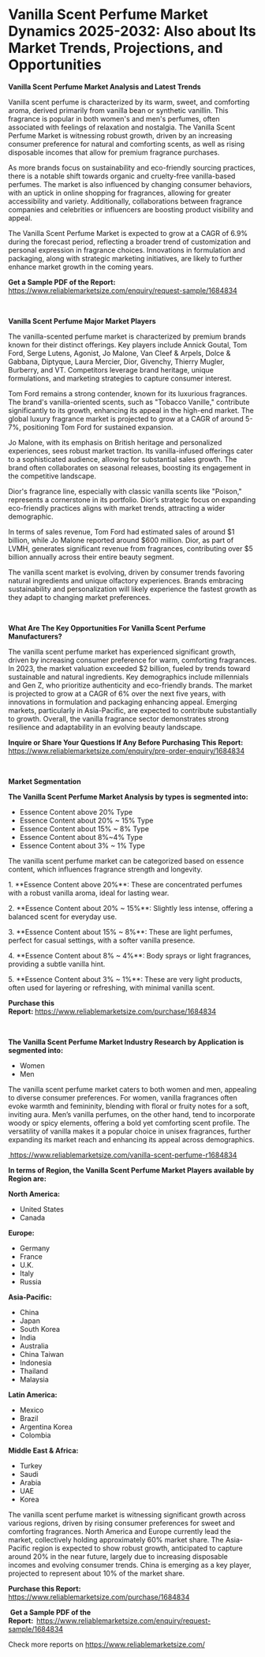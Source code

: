 <p><h1>Vanilla Scent Perfume Market Dynamics 2025-2032: Also about Its Market Trends, Projections, and Opportunities</h1></p><p><strong>Vanilla Scent Perfume Market Analysis and Latest Trends</strong></p>
<p><p>Vanilla scent perfume is characterized by its warm, sweet, and comforting aroma, derived primarily from vanilla bean or synthetic vanillin. This fragrance is popular in both women's and men's perfumes, often associated with feelings of relaxation and nostalgia. The Vanilla Scent Perfume Market is witnessing robust growth, driven by an increasing consumer preference for natural and comforting scents, as well as rising disposable incomes that allow for premium fragrance purchases. </p><p>As more brands focus on sustainability and eco-friendly sourcing practices, there is a notable shift towards organic and cruelty-free vanilla-based perfumes. The market is also influenced by changing consumer behaviors, with an uptick in online shopping for fragrances, allowing for greater accessibility and variety. Additionally, collaborations between fragrance companies and celebrities or influencers are boosting product visibility and appeal.</p><p>The Vanilla Scent Perfume Market is expected to grow at a CAGR of 6.9% during the forecast period, reflecting a broader trend of customization and personal expression in fragrance choices. Innovations in formulation and packaging, along with strategic marketing initiatives, are likely to further enhance market growth in the coming years.</p></p>
<p><strong>Get a Sample PDF of the Report:&nbsp;</strong> <a href="https://www.reliablemarketsize.com/enquiry/request-sample/1684834?utm_campaign=1885&utm_medium=2&utm_source=Github&utm_content=ia&utm_term=07022025&utm_id=vanilla-scent-perfume">https://www.reliablemarketsize.com/enquiry/request-sample/1684834</a></p>
<p>&nbsp;</p>
<p><strong>Vanilla Scent Perfume Major Market Players</strong></p>
<p><p>The vanilla-scented perfume market is characterized by premium brands known for their distinct offerings. Key players include Annick Goutal, Tom Ford, Serge Lutens, Agonist, Jo Malone, Van Cleef & Arpels, Dolce & Gabbana, Diptyque, Laura Mercier, Dior, Givenchy, Thierry Mugler, Burberry, and VT. Competitors leverage brand heritage, unique formulations, and marketing strategies to capture consumer interest.</p><p>Tom Ford remains a strong contender, known for its luxurious fragrances. The brand's vanilla-oriented scents, such as "Tobacco Vanille," contribute significantly to its growth, enhancing its appeal in the high-end market. The global luxury fragrance market is projected to grow at a CAGR of around 5-7%, positioning Tom Ford for sustained expansion.</p><p>Jo Malone, with its emphasis on British heritage and personalized experiences, sees robust market traction. Its vanilla-infused offerings cater to a sophisticated audience, allowing for substantial sales growth. The brand often collaborates on seasonal releases, boosting its engagement in the competitive landscape.</p><p>Dior's fragrance line, especially with classic vanilla scents like "Poison," represents a cornerstone in its portfolio. Dior’s strategic focus on expanding eco-friendly practices aligns with market trends, attracting a wider demographic.</p><p>In terms of sales revenue, Tom Ford had estimated sales of around $1 billion, while Jo Malone reported around $600 million. Dior, as part of LVMH, generates significant revenue from fragrances, contributing over $5 billion annually across their entire beauty segment.</p><p>The vanilla scent market is evolving, driven by consumer trends favoring natural ingredients and unique olfactory experiences. Brands embracing sustainability and personalization will likely experience the fastest growth as they adapt to changing market preferences.</p></p>
<p>&nbsp;</p>
<p><strong>What Are The Key Opportunities For Vanilla Scent Perfume Manufacturers?</strong></p>
<p><p>The vanilla scent perfume market has experienced significant growth, driven by increasing consumer preference for warm, comforting fragrances. In 2023, the market valuation exceeded $2 billion, fueled by trends toward sustainable and natural ingredients. Key demographics include millennials and Gen Z, who prioritize authenticity and eco-friendly brands. The market is projected to grow at a CAGR of 6% over the next five years, with innovations in formulation and packaging enhancing appeal. Emerging markets, particularly in Asia-Pacific, are expected to contribute substantially to growth. Overall, the vanilla fragrance sector demonstrates strong resilience and adaptability in an evolving beauty landscape.</p></p>
<p><strong>Inquire or Share Your Questions If Any Before Purchasing This Report:</strong> <a href="https://www.reliablemarketsize.com/enquiry/pre-order-enquiry/1684834?utm_campaign=1885&utm_medium=2&utm_source=Github&utm_content=ia&utm_term=07022025&utm_id=vanilla-scent-perfume">https://www.reliablemarketsize.com/enquiry/pre-order-enquiry/1684834</a></p>
<p>&nbsp;</p>
<p><strong>Market Segmentation</strong></p>
<p><strong>The Vanilla Scent Perfume Market Analysis by types is segmented into:</strong></p>
<p><ul><li>Essence Content above 20% Type</li><li>Essence Content about 20% ~ 15% Type</li><li>Essence Content about 15% ~ 8% Type</li><li>Essence Content about 8%~4% Type</li><li>Essence Content about 3% ~ 1% Type</li></ul></p>
<p><p>The vanilla scent perfume market can be categorized based on essence content, which influences fragrance strength and longevity. </p><p>1. **Essence Content above 20%**: These are concentrated perfumes with a robust vanilla aroma, ideal for lasting wear.</p><p>2. **Essence Content about 20% ~ 15%**: Slightly less intense, offering a balanced scent for everyday use.</p><p>3. **Essence Content about 15% ~ 8%**: These are light perfumes, perfect for casual settings, with a softer vanilla presence.</p><p>4. **Essence Content about 8% ~ 4%**: Body sprays or light fragrances, providing a subtle vanilla hint.</p><p>5. **Essence Content about 3% ~ 1%**: These are very light products, often used for layering or refreshing, with minimal vanilla scent.</p></p>
<p><strong>Purchase this Report:&nbsp;</strong><a href="https://www.reliablemarketsize.com/purchase/1684834?utm_campaign=1885&utm_medium=2&utm_source=Github&utm_content=ia&utm_term=07022025&utm_id=vanilla-scent-perfume">https://www.reliablemarketsize.com/purchase/1684834</a></p>
<p>&nbsp;</p>
<p><strong>The Vanilla Scent Perfume Market Industry Research by Application is segmented into:</strong></p>
<p><ul><li>Women</li><li>Men</li></ul></p>
<p><p>The vanilla scent perfume market caters to both women and men, appealing to diverse consumer preferences. For women, vanilla fragrances often evoke warmth and femininity, blending with floral or fruity notes for a soft, inviting aura. Men’s vanilla perfumes, on the other hand, tend to incorporate woody or spicy elements, offering a bold yet comforting scent profile. The versatility of vanilla makes it a popular choice in unisex fragrances, further expanding its market reach and enhancing its appeal across demographics.</p></p>
<p><a href="https://www.reliablemarketsize.com/vanilla-scent-perfume-r1684834?utm_campaign=1885&utm_medium=2&utm_source=Github&utm_content=ia&utm_term=07022025&utm_id=vanilla-scent-perfume">&nbsp;https://www.reliablemarketsize.com/vanilla-scent-perfume-r1684834</a></p>
<p><strong>In terms of Region, the Vanilla Scent Perfume Market Players available by Region are:</strong></p>
<p>
    <p> <strong> North America: </strong>
        <ul>
            <li>United States</li>
            <li>Canada</li>
        </ul>
        </p> 
    <p> <strong> Europe: </strong>
        <ul>
            <li>Germany</li>
            <li>France</li>
            <li>U.K.</li>
            <li>Italy</li>
            <li>Russia</li>
        </ul>
        </p> 
    <p> <strong> Asia-Pacific: </strong>
        <ul>
            <li>China</li>
            <li>Japan</li>
            <li>South Korea</li>
            <li>India</li>
            <li>Australia</li>
            <li>China Taiwan</li>
            <li>Indonesia</li>
            <li>Thailand</li>
            <li>Malaysia</li>
        </ul>
        </p> 
    <p> <strong> Latin America: </strong>
        <ul>
            <li>Mexico</li>
            <li>Brazil</li>
            <li>Argentina Korea</li>
            <li>Colombia</li>
        </ul>
        </p> 
    <p> <strong> Middle East & Africa: </strong>
        <ul>
            <li>Turkey</li>
            <li>Saudi</li>
            <li>Arabia</li>
            <li>UAE</li>
            <li>Korea</li>
        </ul>
    </p>
    </p>
<p><p>The vanilla scent perfume market is witnessing significant growth across various regions, driven by rising consumer preferences for sweet and comforting fragrances. North America and Europe currently lead the market, collectively holding approximately 60% market share. The Asia-Pacific region is expected to show robust growth, anticipated to capture around 20% in the near future, largely due to increasing disposable incomes and evolving consumer trends. China is emerging as a key player, projected to represent about 10% of the market share.</p></p>
<p><strong>Purchase this Report: </strong><a href="https://www.reliablemarketsize.com/purchase/1684834?utm_campaign=1885&utm_medium=2&utm_source=Github&utm_content=ia&utm_term=07022025&utm_id=vanilla-scent-perfume">https://www.reliablemarketsize.com/purchase/1684834</a></p>
<p>&nbsp;<strong>Get a Sample PDF of the Report:&nbsp;&nbsp;</strong><a href="https://www.reliablemarketsize.com/enquiry/request-sample/1684834?utm_campaign=1885&utm_medium=2&utm_source=Github&utm_content=ia&utm_term=07022025&utm_id=vanilla-scent-perfume">https://www.reliablemarketsize.com/enquiry/request-sample/1684834</a></p>
<p><strong></strong></p>
<p>Check more reports on <a href="https://www.reliablemarketsize.com/?utm_campaign=1885&utm_medium=2&utm_source=Github&utm_content=ia&utm_term=07022025&utm_id=vanilla-scent-perfume">https://www.reliablemarketsize.com/</a></p>